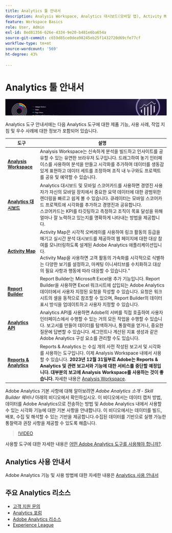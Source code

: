 ```yaml
---
title: Analytics 툴 안내서
description: Analysis Workspace, Analytics 대시보드(모바일 앱), Activity Map, Report Builder, 보고 API 및 Reports & Analytics에 대한 제품 설명서 및 자체 도움말.
feature: Workspace Basics
role: User, Admin
exl-id: 8ed81356-626e-4334-9e20-b481e6ba654a
source-git-commit: c659d85ce0dea98245eb25f1432720d69cfe77cf
workflow-type: tm+mt
source-wordcount: '569'
ht-degree: 43%

---
```


# Analytics 툴 안내서

![배너](../../assets/doc_banner_analyze.png)

Analytics 도구 안내서에는 다음 Analytics 도구에 대한 제품 기능, 사용 사례, 작업 지침 및 우수 사례에 대한 정보가 포함되어 있습니다.

| 도구 | 설명 |
|-----------|----------------|
| **[Analysis Workspace](https://experienceleague.adobe.com/docs/analytics/analyze/analysis-workspace/home.html)** | Analysis Workspace는 신속하게 분석을 빌드하고 인사이트를 공유할 수 있는 유연한 브라우저 도구입니다. 드래그하여 놓기 인터페이스를 사용하여 분석을 만들고 시각화를 추가하여 데이터를 생동감 있게 표현하고 데이터 세트를 조정하며 조직 내 누구와도 프로젝트를 공유 및 예약할 수 있습니다. |
| **[Analytics 대시보드](https://experienceleague.adobe.com/docs/analytics/analyze/mobapp/home.html)** | Analytics 대시보드 및 모바일 스코어카드를 사용하면 경영진 사용자가 자신의 모바일 장치에서 중요한 요약 데이터에 대한 광범위한 렌더링을 빠르고 쉽게 볼 수 있습니다. 큐레이터는 모바일 스코어카드 프로젝트에 시각화를 추가하고 경영진과 공유합니다.  <br>스코어카드는 KPI를 타깃팅하고 측정하고 조직이 목표 달성을 위해 얼마나 잘 노력하고 있는지를 명확하게 나타내는 방법을 제공합니다. |
| **[Activity Map](https://experienceleague.adobe.com/docs/analytics/analyze/activity-map/activity-map.html)** | Activity Map은 시각적 오버레이를 사용하여 링크 활동의 등급을 매기고 실시간 분석 대시보드를 제공하여 웹 페이지에 대한 대상 참여를 모니터링하도록 설계된 Adobe Analytics 애플리케이션입니다. <br>Activity Map을 사용하면 고객 활동의 가속화를 시각적으로 식별하는 다양한 보기를 설정하고, 마케팅 이니셔티브를 수치화하고 대상의 필요 사항과 행동에 따라 대응할 수 있습니다.&quot; |
| **[Report Builder](https://experienceleague.adobe.com/docs/analytics/analyze/report-builder/home.html)** | Report Builder는 Microsoft Excel용 추가 기능입니다. Report Builder을 사용하면 Excel 워크시트에 삽입되는 Adobe Analytics 데이터에서 사용자 지정된 요청을 작성할 수 있습니다. 요청은 워크시트의 셀을 동적으로 참조할 수 있으며, Report Builder의 데이터 표시 방식을 업데이트하고 사용자 지정할 수 있습니다. |
| **[Analytics API](https://developer.adobe.com/analytics-apis/docs/2.0/)** | Analytics API를 사용하면 Adobe의 서버를 직접 호출하여 사용자 인터페이스에서 수행할 수 있는 거의 모든 작업을 수행할 수 있습니다. 보고서를 만들어 데이터를 탐색하거나, 통찰력을 얻거나, 중요한 질문에 답변할 수 있습니다. 세그먼트나 계산된 지표 생성과 같은 Adobe Analytics 구성 요소를 관리할 수도 있습니다. |
| **[Reports &amp; Analytics](https://experienceleague.adobe.com/docs/analytics/analyze/reports-analytics/getting-started.html)** | Reports &amp; Analytics 는 수십 개의 사전 작성된 보고서 및 시각화를 사용하는 도구입니다. 이제 Analysis Workspace 내에서 사용할 수 있습니다. **2023년 12월 31일부로 Adobe는 Reports &amp; Analytics 및 관련 보고서와 기능에 대한 서비스를 중단할 예정입니다. 대부분의 보고에 Analysis Workspace를 사용하는 것이 좋습니다.** 자세한 내용은 [Analysis Workspace](https://experienceleague.adobe.com/docs/analytics/analyze/analysis-workspace/home.html). |

Adobe Analytics 기본 사항에 대해 알아보려면 *Adobe Analytics 소개 - Skill Builder 웨비나* 아래의 비디오에서 확인하십시오. 이 비디오에서는 데이터 캡처 방법, 데이터를 Adobe Analytics으로 전송하는 방법 및 Adobe Analytics 내에서 사용할 수 있는 시각화 기능에 대한 기본 사항을 안내합니다. 이 비디오에서는 데이터를 빌드, 배포, 수집 및 해석할 수 있는 기반을 제공합니다.수집된 데이터를 기반으로 실행 가능한 통찰력과 권장 사항을 제공할 수 있도록 해줍니다.

>[!VIDEO](https://video.tv.adobe.com/v/27429/?quality=12)

사용할 도구에 대한 자세한 내용은 [어떤 Adobe Analytics 도구를 사용해야 합니까?](https://experienceleague.adobe.com/docs/analytics/analyze/admin-overview/which-analytics-tool.html).

## Analytics 사용 안내서

Adobe Analytics 기능 및 사용 방법에 대한 자세한 내용은 [Analytics 사용 안내서](https://experienceleague.adobe.com/docs/analytics.html?lang=ko-KR)

## 주요 Analytics 리소스

* [고객 지원 문의](https://experienceleague.adobe.com/?support-solution=Analytics#support)
* [Analytics 포럼](https://forums.adobe.com/community/experience-cloud/analytics-cloud/analytics)
* [Adobe Analytics 리소스](https://forums.adobe.com/message/10660755)
* [Experience League](https://landing.adobe.com/experience-league/)

